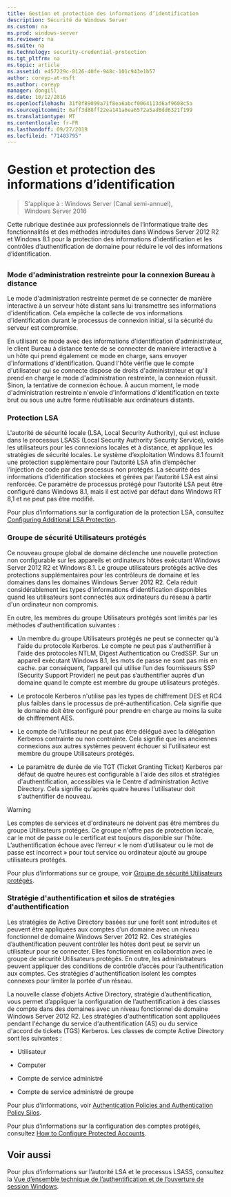 ```yaml
---
title: Gestion et protection des informations d’identification
description: Sécurité de Windows Server
ms.custom: na
ms.prod: windows-server
ms.reviewer: na
ms.suite: na
ms.technology: security-credential-protection
ms.tgt_pltfrm: na
ms.topic: article
ms.assetid: e457229c-0126-40fe-948c-101c943e1b57
author: coreyp-at-msft
ms.author: coreyp
manager: dongill
ms.date: 10/12/2016
ms.openlocfilehash: 31f0f89099a71f8ea6abcf0064113d6af9608c5a
ms.sourcegitcommit: 6aff3d88ff22ea141a6ea6572a5ad8dd6321f199
ms.translationtype: MT
ms.contentlocale: fr-FR
ms.lasthandoff: 09/27/2019
ms.locfileid: "71403795"
---
```

# <a name="credentials-protection-and-management"></a>Gestion et protection des informations d’identification

>S'applique à : Windows Server (Canal semi-annuel), Windows Server 2016

Cette rubrique destinée aux professionnels de l’informatique traite des fonctionnalités et des méthodes introduites dans Windows Server 2012 R2 et Windows 8.1 pour la protection des informations d’identification et les contrôles d’authentification de domaine pour réduire le vol des informations d’identification.

## <a name="BKMK_CredentialsProtectionManagement"></a>
### <a name="restricted-admin-mode-for-remote-desktop-connection"></a>Mode d'administration restreinte pour la connexion Bureau à distance
Le mode d'administration restreinte permet de se connecter de manière interactive à un serveur hôte distant sans lui transmettre ses informations d'identification. Cela empêche la collecte de vos informations d'identification durant le processus de connexion initial, si la sécurité du serveur est compromise.

En utilisant ce mode avec des informations d'identification d'administrateur, le client Bureau à distance tente de se connecter de manière interactive à un hôte qui prend également ce mode en charge, sans envoyer d'informations d'identification. Quand l'hôte vérifie que le compte d'utilisateur qui se connecte dispose de droits d'administrateur et qu'il prend en charge le mode d'administration restreinte, la connexion réussit. Sinon, la tentative de connexion échoue. À aucun moment, le mode d'administration restreinte n'envoie d'informations d'identification en texte brut ou sous une autre forme réutilisable aux ordinateurs distants.

### <a name="lsa-protection"></a>Protection LSA
L'autorité de sécurité locale (LSA, Local Security Authority), qui est incluse dans le processus LSASS (Local Security Authority Security Service), valide les utilisateurs pour les connexions locales et à distance, et applique les stratégies de sécurité locales. Le système d’exploitation Windows 8.1 fournit une protection supplémentaire pour l’autorité LSA afin d’empêcher l’injection de code par des processus non protégés. La sécurité des informations d’identification stockées et gérées par l’autorité LSA est ainsi renforcée. Ce paramètre de processus protégé pour l’autorité LSA peut être configuré dans Windows 8.1, mais il est activé par défaut dans Windows RT 8,1 et ne peut pas être modifié.

Pour plus d’informations sur la configuration de la protection LSA, consultez [Configuring Additional LSA Protection](configuring-additional-lsa-protection.md).

### <a name="protected-users-security-group"></a>Groupe de sécurité Utilisateurs protégés
Ce nouveau groupe global de domaine déclenche une nouvelle protection non configurable sur les appareils et ordinateurs hôtes exécutant Windows Server 2012 R2 et Windows 8.1. Le groupe utilisateurs protégés active des protections supplémentaires pour les contrôleurs de domaine et les domaines dans les domaines Windows Server 2012 R2. Cela réduit considérablement les types d'informations d'identification disponibles quand les utilisateurs sont connectés aux ordinateurs du réseau à partir d'un ordinateur non compromis.

En outre, les membres du groupe Utilisateurs protégés sont limités par les méthodes d'authentification suivantes :

-   Un membre du groupe Utilisateurs protégés ne peut se connecter qu'à l'aide du protocole Kerberos. Le compte ne peut pas s'authentifier à l'aide des protocoles NTLM, Digest Authentication ou CredSSP. Sur un appareil exécutant Windows 8.1, les mots de passe ne sont pas mis en cache. par conséquent, l’appareil qui utilise l’un des fournisseurs SSP (Security Support Provider) ne peut pas s’authentifier auprès d’un domaine quand le compte est membre du groupe utilisateurs protégés.

-   Le protocole Kerberos n'utilise pas les types de chiffrement DES et RC4 plus faibles dans le processus de pré-authentification. Cela signifie que le domaine doit être configuré pour prendre en charge au moins la suite de chiffrement AES.

-   Le compte de l’utilisateur ne peut pas être délégué avec la délégation Kerberos contrainte ou non contrainte. Cela signifie que les anciennes connexions aux autres systèmes peuvent échouer si l'utilisateur est membre du groupe Utilisateurs protégés.

-   Le paramètre de durée de vie TGT (Ticket Granting Ticket) Kerberos par défaut de quatre heures est configurable à l'aide des silos et stratégies d'authentification, accessibles via le Centre d'administration Active Directory. Cela signifie qu'après quatre heures l'utilisateur doit s'authentifier de nouveau.

> [!WARNING]
> Les comptes de services et d'ordinateurs ne doivent pas être membres du groupe Utilisateurs protégés. Ce groupe n'offre pas de protection locale, car le mot de passe ou le certificat est toujours disponible sur l'hôte. L’authentification échoue avec l’erreur « le nom d’utilisateur ou le mot de passe est incorrect » pour tout service ou ordinateur ajouté au groupe utilisateurs protégés.

Pour plus d'informations sur ce groupe, voir [Groupe de sécurité Utilisateurs protégés](protected-users-security-group.md).

### <a name="authentication-policy-and-authentication-policy-silos"></a>Stratégie d'authentification et silos de stratégies d'authentification
Les stratégies de Active Directory basées sur une forêt sont introduites et peuvent être appliquées aux comptes d’un domaine avec un niveau fonctionnel de domaine Windows Server 2012 R2. Ces stratégies d’authentification peuvent contrôler les hôtes dont peut se servir un utilisateur pour se connecter. Elles fonctionnent en collaboration avec le groupe de sécurité Utilisateurs protégés. En outre, les administrateurs peuvent appliquer des conditions de contrôle d’accès pour l’authentification aux comptes. Ces stratégies d'authentification isolent les comptes connexes pour limiter la portée d'un réseau.

La nouvelle classe d’objets Active Directory, stratégie d’authentification, vous permet d’appliquer la configuration de l’authentification à des classes de compte dans des domaines avec un niveau fonctionnel de domaine Windows Server 2012 R2. Les stratégies d'authentification sont appliquées pendant l'échange du service d'authentification (AS) ou du service d'accord de tickets (TGS) Kerberos. Les classes de compte Active Directory sont les suivantes :

-   Utilisateur

-   Computer

-   Compte de service administré

-   Compte de service administré de groupe

Pour plus d'informations, voir [Authentication Policies and Authentication Policy Silos](authentication-policies-and-authentication-policy-silos.md).

Pour plus d’informations sur la configuration des comptes protégés, consultez [How to Configure Protected Accounts](how-to-configure-protected-accounts.md).

## <a name="see-also"></a>Voir aussi
Pour plus d’informations sur l’autorité LSA et le processus LSASS, consultez la [Vue d’ensemble technique de l’authentification et de l’ouverture de session Windows](https://technet.microsoft.com/library/dn169029(v=ws.10).aspx).



